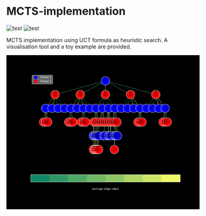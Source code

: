# MCTS-implementation
![test](https://img.shields.io/pypi/pyversions/matplotlib)
![test](https://img.shields.io/badge/Tests-5%2F5-green)

MCTS implementation using UCT formula as heuristic search. A visualisation tool and a toy example are provided.


![Alt text](https://github.com/fabulous37/MCTS-implementation/blob/main/animated_example.gif)
